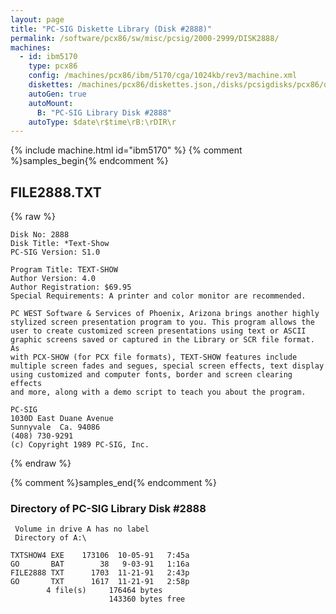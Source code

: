 ```yaml
---
layout: page
title: "PC-SIG Diskette Library (Disk #2888)"
permalink: /software/pcx86/sw/misc/pcsig/2000-2999/DISK2888/
machines:
  - id: ibm5170
    type: pcx86
    config: /machines/pcx86/ibm/5170/cga/1024kb/rev3/machine.xml
    diskettes: /machines/pcx86/diskettes.json,/disks/pcsigdisks/pcx86/diskettes.json
    autoGen: true
    autoMount:
      B: "PC-SIG Library Disk #2888"
    autoType: $date\r$time\rB:\rDIR\r
---
```


{% include machine.html id="ibm5170" %}
{% comment %}samples_begin{% endcomment %}

## FILE2888.TXT

{% raw %}
```
Disk No: 2888                                                           
Disk Title: *Text-Show                                                  
PC-SIG Version: S1.0                                                    
                                                                        
Program Title: TEXT-SHOW                                                
Author Version: 4.0                                                     
Author Registration: $69.95                                             
Special Requirements: A printer and color monitor are recommended.      
                                                                        
PC WEST Software & Services of Phoenix, Arizona brings another highly   
stylized screen presentation program to you. This program allows the    
user to create customized screen presentations using text or ASCII      
graphic screens saved or captured in the Library or SCR file format. As 
with PCX-SHOW (for PCX file formats), TEXT-SHOW features include        
multiple screen fades and segues, special screen effects, text display  
using customized and computer fonts, border and screen clearing effects 
and more, along with a demo script to teach you about the program.      
                                                                        
PC-SIG                                                                  
1030D East Duane Avenue                                                 
Sunnyvale  Ca. 94086                                                    
(408) 730-9291                                                          
(c) Copyright 1989 PC-SIG, Inc.                                         
```
{% endraw %}

{% comment %}samples_end{% endcomment %}

### Directory of PC-SIG Library Disk #2888

     Volume in drive A has no label
     Directory of A:\

    TXTSHOW4 EXE    173106  10-05-91   7:45a
    GO       BAT        38   9-03-91   1:16a
    FILE2888 TXT      1703  11-21-91   2:43p
    GO       TXT      1617  11-21-91   2:58p
            4 file(s)     176464 bytes
                          143360 bytes free
